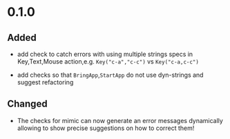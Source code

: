# 0.1.0

## Added

- add check to catch errors with using multiple strings specs in Key,Text,Mouse action,e.g. `Key("c-a","c-c")` vs `Key("c-a,c-c")`

- add checks so that `BringApp`,`StartApp` do not use dyn-strings and suggest refactoring

## Changed

- The checks for mimic can now generate an error messages dynamically allowing to show precise suggestions on how to correct them!

